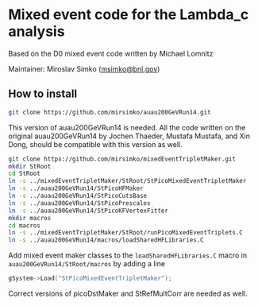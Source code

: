 Mixed event code for the Lambda_c analysis
==========================================

Based on the D0 mixed event code written by Michael Lomnitz

Maintainer:
  Miroslav Simko (msimko@bnl.gov)

How to install
--------------

```bash
git clone https://github.com/mirsimko/auau200GeVRun14.git
```
This version of auau200GeVRun14 is needed. All the code written on the original
auau200GeVRun14 by Jochen Thaeder, Mustafa Mustafa, and Xin Dong, should be 
compatible with this version as well.
```bash
git clone https://github.com/mirsimko/mixedEventTripletMaker.git
mkdir StRoot
cd StRoot
ln -s ../mixedEventTripletMaker/StRoot/StPicoMixedEventTripletMaker
ln -s ../auau200GeVRun14/StPicoHFMaker
ln -s ../auau200GeVRun14/StPicoCutsBase
ln -s ../auau200GeVRun14/StPicoPrescales
ln -s ../auau200GeVRun14/StPicoKFVertexFitter
mkdir macros
cd macros
ln -s ../mixedEventTripletMaker/StRoot/runPicoMixedEventTriplets.C
ln -s ../auau200GeVRun14/macros/loadSharedHFLibraries.C
```

Add mixed event maker classes to the `loadSharedHFLibraries.C` macro 
in `auau200GeVRun14/StRoot/macros` by adding a line
```C++
gSystem->Load("StPicoMixedEventTripletMaker");
```

Correct versions of picoDstMaker and StRefMultCorr are needed as well.

